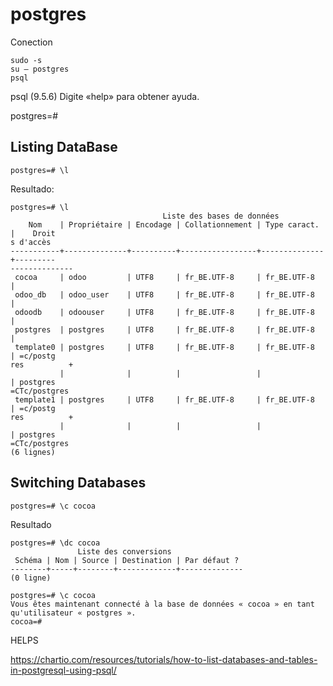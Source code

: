 # postgres

Conection 

```
sudo -s
su – postgres
psql
```

psql (9.5.6) Digite «help» para obtener ayuda.

postgres=#



## Listing DataBase

```
postgres=# \l
```

Resultado:

```
postgres=# \l
                                  Liste des bases de données
    Nom    | Propriétaire | Encodage | Collationnement | Type caract. |    Droit
s d'accès     
-----------+--------------+----------+-----------------+--------------+---------
--------------
 cocoa     | odoo         | UTF8     | fr_BE.UTF-8     | fr_BE.UTF-8  | 
 odoo_db   | odoo_user    | UTF8     | fr_BE.UTF-8     | fr_BE.UTF-8  | 
 odoodb    | odoouser     | UTF8     | fr_BE.UTF-8     | fr_BE.UTF-8  | 
 postgres  | postgres     | UTF8     | fr_BE.UTF-8     | fr_BE.UTF-8  | 
 template0 | postgres     | UTF8     | fr_BE.UTF-8     | fr_BE.UTF-8  | =c/postg
res          +
           |              |          |                 |              | postgres
=CTc/postgres
 template1 | postgres     | UTF8     | fr_BE.UTF-8     | fr_BE.UTF-8  | =c/postg
res          +
           |              |          |                 |              | postgres
=CTc/postgres
(6 lignes)

```

## Switching Databases

```
postgres=# \c cocoa
```
Resultado
```
postgres=# \dc cocoa
               Liste des conversions
 Schéma | Nom | Source | Destination | Par défaut ? 
--------+-----+--------+-------------+--------------
(0 ligne)

postgres=# \c cocoa
Vous êtes maintenant connecté à la base de données « cocoa » en tant qu'utilisateur « postgres ».
cocoa=# 
```


HELPS 

https://chartio.com/resources/tutorials/how-to-list-databases-and-tables-in-postgresql-using-psql/